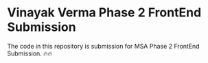 # Vinayak Verma Phase 2 FrontEnd Submission

The code in this repository is submission for MSA Phase 2 FrontEnd Submission. 🔥🔥